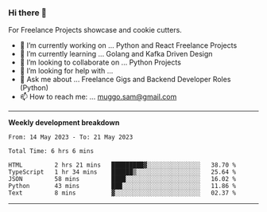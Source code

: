 ### Hi there 👋 



For Freelance Projects showcase and cookie cutters.

- 🔭 I’m currently working on ... Python and React Freelance Projects
- 🌱 I’m currently learning ... Golang and Kafka Driven Design
- 👯 I’m looking to collaborate on ... Python Projects
- 🤔 I’m looking for help with ...
- 💬 Ask me about ... Freelance Gigs and Backend Developer Roles (Python)
- 📫 How to reach me: ... muggo.sam@gmail.com
---------
**Weekly development breakdown**
<!--START_SECTION:waka-->

```text
From: 14 May 2023 - To: 21 May 2023

Total Time: 6 hrs 6 mins

HTML         2 hrs 21 mins   █████████▓░░░░░░░░░░░░░░░   38.70 %
TypeScript   1 hr 34 mins    ██████▒░░░░░░░░░░░░░░░░░░   25.64 %
JSON         58 mins         ████░░░░░░░░░░░░░░░░░░░░░   16.02 %
Python       43 mins         ███░░░░░░░░░░░░░░░░░░░░░░   11.86 %
Text         8 mins          ▓░░░░░░░░░░░░░░░░░░░░░░░░   02.37 %
```

<!--END_SECTION:waka-->

----------


